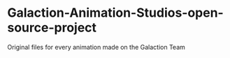 # Galaction-Animation-Studios-open-source-project
Original files for every animation made on the Galaction Team
